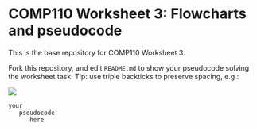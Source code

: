 # COMP110 Worksheet 3: Flowcharts and pseudocode

This is the base repository for COMP110 Worksheet 3.

Fork this repository, and edit `README.md` to show your pseudocode solving the worksheet task. Tip: use triple backticks to preserve spacing, e.g.:

![](https://github.com/Tosh-Jompson/comp110-worksheet-3/blob/master/F4%20Hack%20Game%20Flow%20Chart.PNG)

```
your
   pseudocode
      here
```
